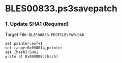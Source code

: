# BLES00833.ps3savepatch

### 1. Update SHA1 (Required)

Target File: `BLES00833-PROFILE\PAYLOAD`

```
set pointer:eof+1
set range:0x000014,pointer
set [hash]:SHA1
write at 0x000000:[hash]
```

